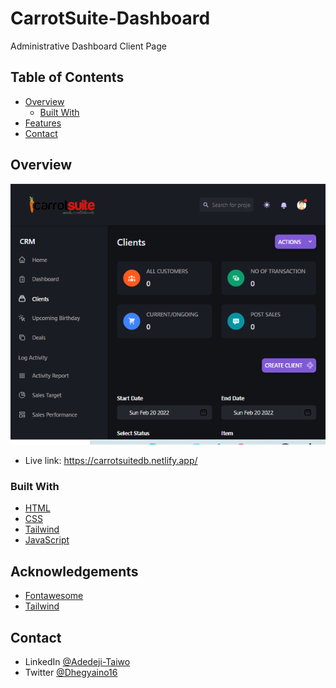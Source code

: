 # CarrotSuite-Dashboard
Administrative Dashboard Client Page

## Table of Contents

- [Overview](#overview)
  - [Built With](#built-with)
- [Features](#features)
- [Contact](#contact)

<!-- OVERVIEW -->
## Overview
<!--Introduce your projects by taking a screenshot or a gif. Try to tell visitors a story about your project by answering:-->

![Screenshot](https://github.com/Adedeji-Taiwo/CarrotSuite-Dashboard/blob/main/Screenshot%202022-02-20%20065915.png)
  
- Live link: https://carrotsuitedb.netlify.app/

### Built With

<!-- This section should list any major frameworks that you built your project using. Here are a few examples.-->

- [HTML](https://www.w3schools.com/html/)
- [CSS](https://www.w3schools.com/css/default.asp)
-  [Tailwind](https://tailwindcss.com)
- [JavaScript](https://www.w3schools.com/js/default.asp)



<!-- This section should list any articles or add-ons/plugins that helps you to complete the project. This is optional but it will help you in the future. For exmpale -->
## Acknowledgements
 - [Fontawesome](https://fontawesome.com)
 - [Tailwind](https://tailwindcss.com)

## Contact

<!--- Website [your-website.com](https://{your-web-site-link})-->
- LinkedIn [@Adedeji-Taiwo](https://{linkedin.com/in/adedeji-taiwo})
- Twitter [@Dhegyaino16](https://{twitter.com/Dhegyaino16}) 

